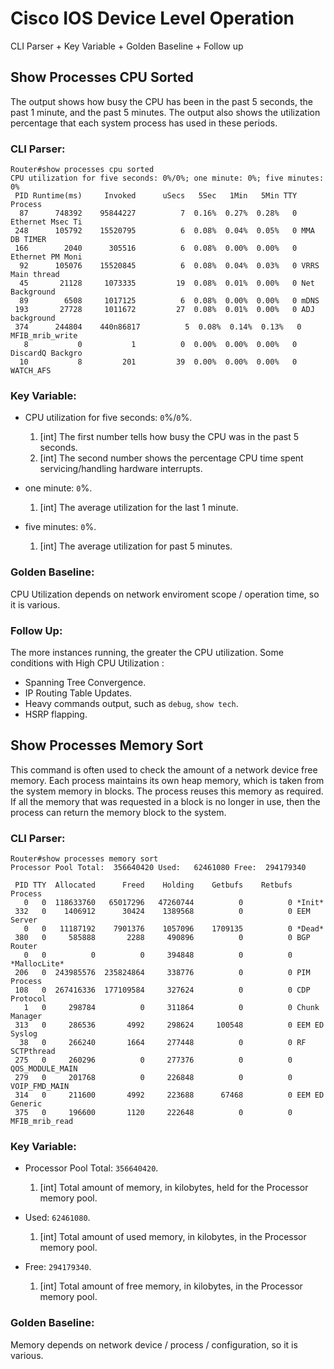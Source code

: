 Cisco IOS Device Level Operation
=====
CLI Parser + Key Variable + Golden Baseline + Follow up

## Show Processes CPU Sorted
The output shows how busy the CPU has been in the past 5 seconds, the past 1 minute, and the past 5 minutes. The output also shows the utilization percentage that each system process has used in these periods. 

### CLI Parser:
```
Router#show processes cpu sorted
CPU utilization for five seconds: 0%/0%; one minute: 0%; five minutes: 0%
 PID Runtime(ms)     Invoked      uSecs   5Sec   1Min   5Min TTY Process 
  87      748392    95844227          7  0.16%  0.27%  0.28%   0 Ethernet Msec Ti 
 248      105792    15520795          6  0.08%  0.04%  0.05%   0 MMA DB TIMER     
 166        2040      305516          6  0.08%  0.00%  0.00%   0 Ethernet PM Moni 
  92      105076    15520845          6  0.08%  0.04%  0.03%   0 VRRS Main thread 
  45       21128     1073335         19  0.08%  0.01%  0.00%   0 Net Background   
  89        6508     1017125          6  0.08%  0.00%  0.00%   0 mDNS             
 193       27728     1011672         27  0.08%  0.01%  0.00%   0 ADJ background   
 374      244804    440n86817          5  0.08%  0.14%  0.13%   0 MFIB_mrib_write  
   8           0           1          0  0.00%  0.00%  0.00%   0 DiscardQ Backgro 
  10           8         201         39  0.00%  0.00%  0.00%   0 WATCH_AFS  
```

### Key Variable:  
* CPU utilization for five seconds: `0`%/`0`%. 
  1. [int] The first number tells how busy the CPU was in the past 5 seconds.
  2. [int] The second number shows the percentage CPU time spent servicing/handling hardware interrupts.

* one minute: `0`%.
  1. [int] The average utilization for the last 1 minute.

* five minutes: `0`%.
  1. [int] The average utilization for past 5 minutes.

### Golden Baseline:  
CPU Utilization depends on network enviroment scope / operation time, so it is various.

### Follow Up:  
The more instances running, the greater the CPU utilization. Some conditions with High CPU Utilization :
* Spanning Tree Convergence.
* IP Routing Table Updates.
* Heavy commands output, such as `debug`, `show tech`.
* HSRP flapping.


## Show Processes Memory Sort
This command is often used to check the amount of a network device free memory. Each process maintains its own heap memory, which is taken from the system memory in blocks. The process reuses this memory as required. If all the memory that was requested in a block is no longer in use, then the process can return the memory block to the system. 

### CLI Parser:
```
Router#show processes memory sort
Processor Pool Total:  356640420 Used:   62461080 Free:  294179340

 PID TTY  Allocated      Freed    Holding    Getbufs    Retbufs Process
   0   0  118633760   65017296   47260744          0          0 *Init*          
 332   0    1406912      30424    1389568          0          0 EEM Server      
   0   0   11187192    7901376    1057096    1709135          0 *Dead*          
 380   0     585888       2288     490896          0          0 BGP Router      
   0   0          0          0     394848          0          0 *MallocLite*    
 206   0  243985576  235824864     338776          0          0 PIM Process     
 108   0  267416336  177109584     327624          0          0 CDP Protocol    
   1   0     298784          0     311864          0          0 Chunk Manager   
 313   0     286536       4992     298624     100548          0 EEM ED Syslog   
  38   0     266240       1664     277448          0          0 RF SCTPthread   
 275   0     260296          0     277376          0          0 QOS_MODULE_MAIN 
 279   0     201768          0     226848          0          0 VOIP_FMD_MAIN   
 314   0     211600       4992     223688      67468          0 EEM ED Generic  
 375   0     196600       1120     222648          0          0 MFIB_mrib_read  
 ```
 
 ### Key Variable:  
* Processor Pool Total: `356640420`. 
  1. [int] Total amount of memory, in kilobytes, held for the Processor memory pool.

* Used:  `62461080`.
  1. [int] Total amount of used memory, in kilobytes, in the Processor memory pool. 

* Free: `294179340`.
  1. [int] Total amount of free memory, in kilobytes, in the Processor memory pool. 

### Golden Baseline:  
Memory depends on network device / process / configuration, so it is various.

